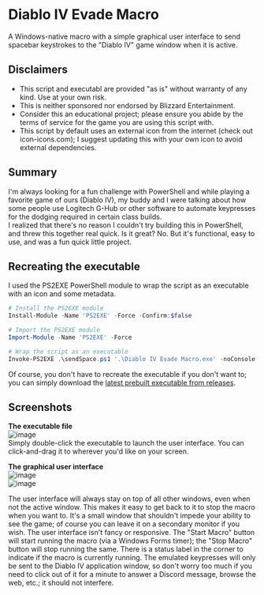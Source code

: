 # Diablo IV Evade Macro  
A Windows-native macro with a simple graphical user interface to send spacebar keystrokes to the "Diablo IV" game window when it is active.  
  
## Disclaimers  
  - This script and executabl are provided "as is" without warranty of any kind. Use at your own risk.  
  - This is neither sponsored nor endorsed by Blizzard Entertainment.  
  - Consider this an educational project; please ensure you abide by the terms of service for the game you are using this script with.  
  - This script by default uses an external icon from the internet (check out icon-icons.com); I suggest updating this with your own icon to avoid external dependencies.  
  
## Summary  
I'm always looking for a fun challenge with PowerShell and while playing a favorite game of ours (Diablo IV), my buddy and I were talking about how some people use Logitech G-Hub or other software to automate keypresses for the dodging required in certain class builds.  
I realized that there's no reason I couldn't try building this in PowerShell, and threw this together real quick. Is it great? No. But it's functional, easy to use, and was a fun quick little project.  
  
## Recreating the executable  
I used the PS2EXE PowerShell module to wrap the script as an executable with an icon and some metadata.

```PowerShell
# Install the PS2EXE module
Install-Module -Name 'PS2EXE' -Force -Confirm:$false

# Import the PS2EXE module
Import-Module -Name 'PS2EXE' -Force

# Wrap the script as an executable
Invoke-PS2EXE .\sendSpace.ps1 '.\Diablo IV Evade Macro.exe' -noConsole -iconFile 'C:\path\to\your\icon\file' -title 'Diablo IV Evade Macro' -description 'A macro to send spacebar keystrokes to the Diablo IV game window when it is active.' -version '0.1' -company 'your name'
```

Of course, you don't have to recreate the executable if you don't want to; you can simply download the [latest prebuilt executable from releases](https://github.com/griffeth-barker/Diablo-IV-Evade-Macro/releases).  
  
## Screenshots  
__The executable file__  
![image](https://github.com/user-attachments/assets/c0be94fe-ab2f-481a-8ef1-fb4301e54248)  
Simply double-click the executable to launch the user interface. You can click-and-drag it to wherever you'd like on your screen.

__The graphical user interface__  
![image](https://github.com/user-attachments/assets/faa28953-a049-4def-b017-7bc3875a25f2)  
![image](https://github.com/user-attachments/assets/19c31c78-0816-4d35-9a77-8a3cf1f80199)  
  
The user interface will always stay on top of all other windows, even when not the active window. This makes it easy to get back to it to stop the macro when you want to. It's a small window that shouldn't impede your ability to see the game; of course you can leave it on a secondary monitor if you wish.
The user interface isn't fancy or responsive. The "Start Macro" button will start running the macro (via a Windows Forms timer); the "Stop Macro" button will stop running the same. There is a status label in the corner to indicate if the macro is currently running.
The emulated keypresses will only be sent to the Diablo IV application window, so don't worry too much if you need to click out of it for a minute to answer a Discord message, browse the web, etc.; it should not interfere.
